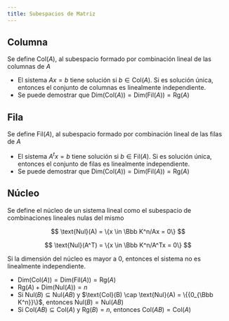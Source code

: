 ```yaml
---
title: Subespacios de Matriz
---
```


## Columna

Se define $\text{Col}(A)$, al subespacio formado por combinación lineal de las columnas de $A$

- El sistema $Ax = b$ tiene solución si $b \in \text{Col}(A)$. Si es solución única, entonces el conjunto de columnas es linealmente independiente.
- Se puede demostrar que $\text{Dim}(\text{Col}(A)) = \text{Dim}(\text{Fil}(A)) = \text{Rg}(A)$

## Fila

Se define $\text{Fil}(A)$, al subespacio formado por combinación lineal de las filas de $A$

- El sistema $A^tx = b$ tiene solución si $b \in \text{Fil}(A)$. Si es solución única, entonces el conjunto de filas es linealmente independiente.
- Se puede demostrar que $\text{Dim}(\text{Col}(A)) = \text{Dim}(\text{Fil}(A)) = \text{Rg}(A)$

## Núcleo

Se define el núcleo de un sistema lineal como el subespacio de combinaciones lineales nulas del mismo

$$
\text{Nul}(A) = \{x \in \Bbb K^n/Ax = 0\}
$$

$$
\text{Nul}(A^T) = \{x \in \Bbb K^n/A^Tx = 0\}
$$

Si la dimensión del núcleo es mayor a 0, entonces el sistema no es linealmente independiente.

- $\text{Dim}(\text{Col}(A)) = \text{Dim}(\text{Fil}(A)) = \text{Rg}(A)$
- $\text{Rg}(A) + \text{Dim}(\text{Nul}(A)) = n$
- Si $\text{Nul}(B) \subseteq \text{Nul}(AB)$ y $\text{Col}(B) \cap \text{Nul}(A) = \{{0_{\Bbb K^n}}\}$, entonces $\text{Nul}(B) = \text{Nul}(AB)$
- Si $\text{Col}(AB) \subseteq \text{Col}(A)$ y $\text{Rg}(B) = n$, entonces $\text{Col}(AB) = \text{Col}(A)$
